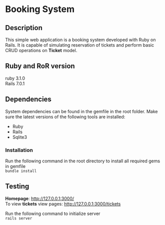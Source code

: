 # Booking System

## Description

This simple web application is a booking system developed with Ruby on Rails. It is capable of simulating reservation of tickets and perform basic CRUD operations on **Ticket** model.

## Ruby and RoR version

ruby 3.1.0<br>
Rails 7.0.1

## Dependencies

System dependencies can be found in the gemfile in the root folder. Make sure the latest versions of the following tools are installed:

- Ruby
- Rails
- Sqlite3

### Installation

Run the following command in the root directory to install all required gems in gemfile<br>
`bundle install`

## Testing

**Homepage**: http://127.0.0.1:3000/<br>
To view **tickets** view pages: http://127.0.0.1:3000/tickets

Run the following command to initialize server<br>
`rails server`




